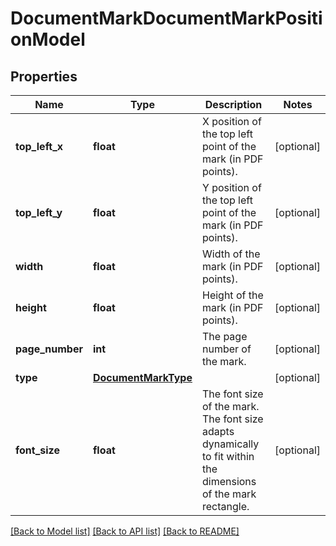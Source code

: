 # DocumentMarkDocumentMarkPositionModel

## Properties
Name | Type | Description | Notes
------------ | ------------- | ------------- | -------------
**top_left_x** | **float** | X position of the top left point of the mark (in PDF points). | [optional] 
**top_left_y** | **float** | Y position of the top left point of the mark (in PDF points). | [optional] 
**width** | **float** | Width of the mark (in PDF points). | [optional] 
**height** | **float** | Height of the mark (in PDF points). | [optional] 
**page_number** | **int** | The page number of the mark. | [optional] 
**type** | [**DocumentMarkType**](DocumentMarkType.md) |  | [optional] 
**font_size** | **float** | The font size of the mark.  The font size adapts dynamically to fit within the dimensions of the mark rectangle. | [optional] 

[[Back to Model list]](../README.md#documentation-for-models) [[Back to API list]](../README.md#documentation-for-api-endpoints) [[Back to README]](../README.md)

